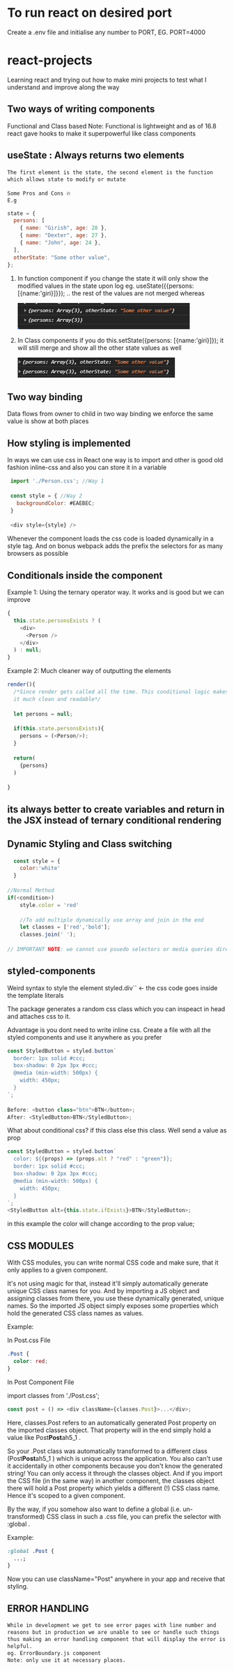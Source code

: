 # To run react on desired port
Create a .env file and initialise any number to PORT, EG.  PORT=4000 
# react-projects

Learning react and trying out how to make mini projects to test what I understand and improve along the way

## Two ways of writing components

Functional and Class based Note: Functional is lightweight and as of 16.8 react gave hooks to make it superpowerful like class components

## useState : Always returns two elements

    The first element is the state, the second element is the function which allows state to modify or mutate

    Some Pros and Cons 🔥
    E.g

```javascript
state = {
  persons: [
    { name: "Girish", age: 28 },
    { name: "Dexter", age: 27 },
    { name: "John", age: 24 },
  ],
  otherState: "Some other value",
};
```

1. In function component if you change the state it will only show the modified values in the state upon log eg. useState({{persons: [{name:'giri}]}}); .. the rest of the values are not merged whereas

   ![image info](./assets/functional_state_log.png)

2. In Class components if you do this.setState({persons: [{name:'giri}]}); it will still merge and show all the other state values as well

   ![image info](./assets/class_component_log.png)

## Two way binding

Data flows from owner to child in two way binding we enforce the same value is show at both places

## How styling is implemented

In ways we can use css in React one way is to import and other is good old fashion inline-css and also you can store it in a variable

```javascript
 import './Person.css'; //Way 1

 const style = { //Way 2
   backgroundColor: #EAEBEC;
 }

 <div style={style} />
```

Whenever the component loads the css code is loaded dynamically in a style tag. And on bonus webpack adds the prefix the selectors for as many browsers as possible

## Conditionals inside the component

Example 1: Using the ternary operator way. It works and is good but we can improve

```javascript
{
  this.state.personsExists ? (
    <div>
      <Person />
    </div>
  ) : null;
}
```

Example 2: Much cleaner way of outputting the elements

```javascript
render(){
  /*Since render gets called all the time. This conditional logic makes
  it much clean and readable*/

  let persons = null;

  if(this.state.personsExists){
    persons = (<Person/>);
  }

  return(
    {persons}
  )

}
```

## its always better to create variables and return in the JSX instead of ternary conditional rendering

## Dynamic Styling and Class switching

```javascript
  const style = {
    color:'white'
  }

//Normal Method
if(<condition>)
    style.color = 'red'

    //To add multiple dynamically use array and join in the end
    let classes = ['red','bold'];
    classes.join(' ');

// IMPORTANT NOTE: we cannot use psuedo selectors or media queries directly in inline, use a third party package called radium
```

## styled-components

Weird syntax to style the element
styled.div`` <- the css code goes inside the template literals

The package generates a random css class which you can inspeact in head and attaches css to it.

Advantage is you dont need to write inline css. Create a file with all the styled components and use it anywhere as you prefer

```javascript
const StyledButton = styled.button`
  border: 1px solid #ccc;
  box-shadow: 0 2px 3px #ccc;
  @media (min-width: 500px) {
    width: 450px;
  }
`;

Before: <button class="btn">BTN</button>;
After: <StyledButton>BTN</StyledButton>;
```

What about conditional css? if this class else this class. Well send a value as prop

```javascript
const StyledButton = styled.button`
  color: ${(props) => (props.alt ? "red" : "green")};
  border: 1px solid #ccc;
  box-shadow: 0 2px 3px #ccc;
  @media (min-width: 500px) {
    width: 450px;
  }
`;
<StyledButton alt={this.state.ifExists}>BTN</StyledButton>;
```

in this example the color will change according to the prop value;

## CSS MODULES

With CSS modules, you can write normal CSS code and make sure, that it only applies to a given component.

It's not using magic for that, instead it'll simply automatically generate unique CSS class names for you. And by importing a JS object and assigning classes from there, you use these dynamically generated, unique names. So the imported JS object simply exposes some properties which hold the generated CSS class names as values.

Example:

In Post.css File

```css
.Post {
  color: red;
}
```

In Post Component File

import classes from './Post.css';

```javascript
const post = () => <div className={classes.Post}>...</div>;
```

Here, classes.Post refers to an automatically generated Post property on the imported classes object. That property will in the end simply hold a value like Post**Post**ah5_1 .

So your .Post class was automatically transformed to a different class (Post**Post**ah5_1 ) which is unique across the application. You also can't use it accidentally in other components because you don't know the generated string! You can only access it through the classes object. And if you import the CSS file (in the same way) in another component, the classes object there will hold a Post property which yields a different (!) CSS class name. Hence it's scoped to a given component.

By the way, if you somehow also want to define a global (i.e. un-transformed) CSS class in such a .css file, you can prefix the selector with :global .

Example:

```css
:global .Post {
  ...;
}
```

Now you can use className="Post" anywhere in your app and receive that styling.

## ERROR HANDLING

    While in development we get to see error pages with line number and reasons but in production we are unable to see or handle such things thus making an error handling component that will display the error is helpful.
    eg. ErrorBoundary.js component
    Note: only use it at necessary places.

